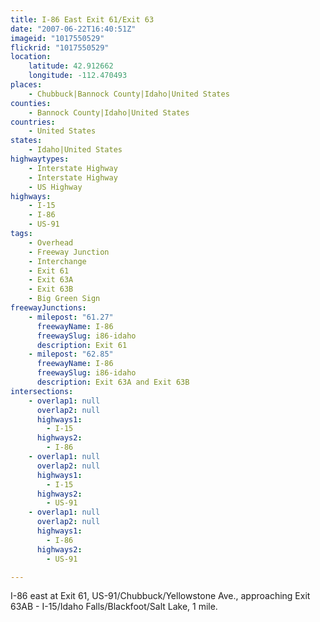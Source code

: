 ```yaml
---
title: I-86 East Exit 61/Exit 63
date: "2007-06-22T16:40:51Z"
imageid: "1017550529"
flickrid: "1017550529"
location:
    latitude: 42.912662
    longitude: -112.470493
places:
    - Chubbuck|Bannock County|Idaho|United States
counties:
    - Bannock County|Idaho|United States
countries:
    - United States
states:
    - Idaho|United States
highwaytypes:
    - Interstate Highway
    - Interstate Highway
    - US Highway
highways:
    - I-15
    - I-86
    - US-91
tags:
    - Overhead
    - Freeway Junction
    - Interchange
    - Exit 61
    - Exit 63A
    - Exit 63B
    - Big Green Sign
freewayJunctions:
    - milepost: "61.27"
      freewayName: I-86
      freewaySlug: i86-idaho
      description: Exit 61
    - milepost: "62.85"
      freewayName: I-86
      freewaySlug: i86-idaho
      description: Exit 63A and Exit 63B
intersections:
    - overlap1: null
      overlap2: null
      highways1:
        - I-15
      highways2:
        - I-86
    - overlap1: null
      overlap2: null
      highways1:
        - I-15
      highways2:
        - US-91
    - overlap1: null
      overlap2: null
      highways1:
        - I-86
      highways2:
        - US-91

---
```

I-86 east at Exit 61, US-91/Chubbuck/Yellowstone Ave., approaching Exit 63AB - I-15/Idaho Falls/Blackfoot/Salt Lake, 1 mile.
